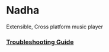 # Nadha

Extensible, Cross platform music player

### [Troubleshooting Guide](./Troubleshooting.md)
